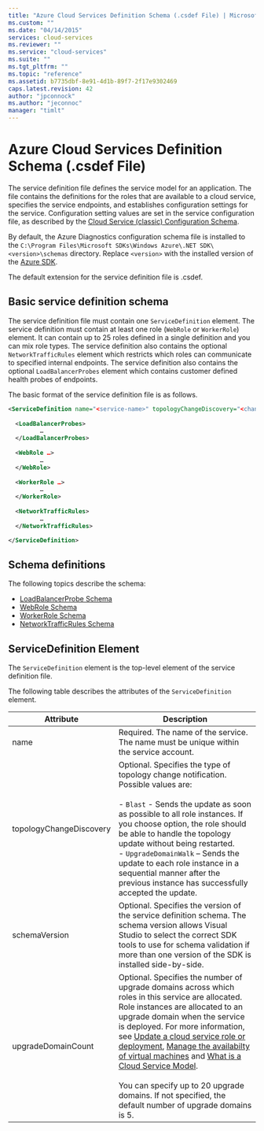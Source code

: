 ```yaml
---
title: "Azure Cloud Services Definition Schema (.csdef File) | Microsoft Docs"
ms.custom: ""
ms.date: "04/14/2015"
services: cloud-services
ms.reviewer: ""
ms.service: "cloud-services"
ms.suite: ""
ms.tgt_pltfrm: ""
ms.topic: "reference"
ms.assetid: b7735dbf-8e91-4d1b-89f7-2f17e9302469
caps.latest.revision: 42
author: "jpconnock"
ms.author: "jeconnoc"
manager: "timlt"
---
```

# Azure Cloud Services Definition Schema (.csdef File)
The service definition file defines the service model for an application. The file contains the definitions for the roles that are available to a cloud service, specifies the service endpoints, and establishes configuration settings for the service. Configuration setting values are set in the service configuration file, as described by the [Cloud Service (classic) Configuration Schema](/previous-versions/azure/reference/ee758710(v=azure.100)).

By default, the Azure Diagnostics configuration schema file is installed to the `C:\Program Files\Microsoft SDKs\Windows Azure\.NET SDK\<version>\schemas` directory. Replace `<version>` with the installed version of the [Azure SDK](https://www.windowsazure.com/develop/downloads/).

The default extension for the service definition file is .csdef.

## Basic service definition schema
The service definition file must contain one `ServiceDefinition` element. The service definition must contain at least one role (`WebRole` or `WorkerRole`) element. It can contain up to 25 roles defined in a single definition and you can mix role types. The service definition also contains the optional `NetworkTrafficRules` element which restricts which roles can communicate to specified internal endpoints. The service definition also contains the optional `LoadBalancerProbes` element which contains customer defined health probes of endpoints.

The basic format of the service definition file is as follows.

```xml
<ServiceDefinition name="<service-name>" topologyChangeDiscovery="<change-type>" xmlns="http://schemas.microsoft.com/ServiceHosting/2008/10/ServiceDefinition" upgradeDomainCount="<number-of-upgrade-domains>" schemaVersion="<version>">
  
  <LoadBalancerProbes>
         …
  </LoadBalancerProbes>
  
  <WebRole …>
         …
  </WebRole>
  
  <WorkerRole …>
         …
  </WorkerRole>
  
  <NetworkTrafficRules>
         …
  </NetworkTrafficRules>

</ServiceDefinition>
```

## Schema definitions
The following topics describe the schema:

- [LoadBalancerProbe Schema](schema-csdef-loadbalancerprobe.md)
- [WebRole Schema](schema-csdef-webrole.md)
- [WorkerRole Schema](schema-csdef-workerrole.md)
- [NetworkTrafficRules Schema](schema-csdef-networktrafficrules.md)

##  <a name="ServiceDefinition"></a> ServiceDefinition Element
The `ServiceDefinition` element is the top-level element of the service definition file.

The following table describes the attributes of the `ServiceDefinition` element.

| Attribute               | Description |
| ----------------------- | ----------- |
| name                    |Required. The name of the service. The name must be unique within the service account.|
| topologyChangeDiscovery | Optional. Specifies the type of topology change notification. Possible values are:<br /><br /> -   `Blast` - Sends the update as soon as possible to all role instances. If you choose option, the role should be able to handle the topology update without being restarted.<br />-   `UpgradeDomainWalk` – Sends the update to each role instance in a sequential manner after the previous instance has successfully accepted the update.|
| schemaVersion           | Optional. Specifies the version of the service definition schema. The schema version allows Visual Studio to select the correct SDK tools to use for schema validation if more than one version of the SDK is installed side-by-side.|
| upgradeDomainCount      | Optional. Specifies the number of upgrade domains across which roles in this service are allocated. Role instances are allocated to an upgrade domain when the service is deployed. For more information, see [Update a cloud service role or deployment](cloud-services-how-to-manage-portal.md#update-a-cloud-service-role-or-deployment), [Manage the availabilty of virtual machines](https://docs.microsoft.com/en-us/azure/virtual-machines/windows/manage-availability) and [What is a Cloud Service Model](https://docs.microsoft.com/en-us/azure/cloud-services/cloud-services-model-and-package).<br /><br /> You can specify up to 20 upgrade domains. If not specified, the default number of upgrade domains is 5.|
